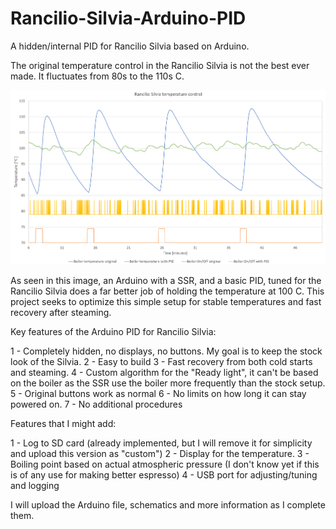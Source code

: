 # Rancilio-Silvia-Arduino-PID
A hidden/internal PID for Rancilio Silvia based on Arduino.

The original temperature control in the Rancilio Silvia is not the best ever made. It fluctuates from 80s to the 110s C.

![alt text](https://github.com/hbsagen/Rancilio-Silvia-Arduino-PID/blob/main/Silvia%20PID.png)

As seen in this image, an Arduino with a SSR, and a basic PID, tuned for the Rancilio Silvia does a far better job of holding the temperature at 100 C. This project seeks to optimize this simple setup for stable temperatures and fast recovery after steaming.

Key features of the Arduino PID for Rancilio Silvia:

1 - Completely hidden, no displays, no buttons. My goal is to keep the stock look of the Silvia.
2 - Easy to build
3 - Fast recovery from both cold starts and steaming.
4 - Custom algorithm for the "Ready light", it can't be based on the boiler as the SSR use the boiler more frequently than the stock setup.
5 - Original buttons work as normal
6 - No limits on how long it can stay powered on.
7 - No additional procedures

Features that I might add:

1 - Log to SD card (already implemented, but I will remove it for simplicity and upload this version as "custom")
2 - Display for the temperature.
3 - Boiling point based on actual atmospheric pressure (I don't know yet if this is of any use for making better espresso)
4 - USB port for adjusting/tuning and logging

I will upload the Arduino file, schematics and more information as I complete them.
